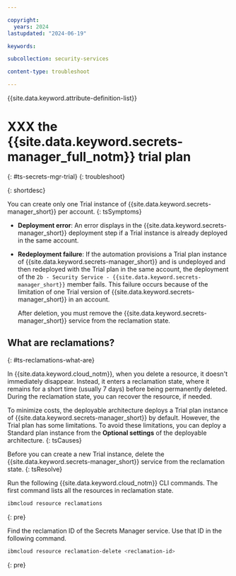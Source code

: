 ```yaml
---

copyright:
  years: 2024
lastupdated: "2024-06-19"

keywords:

subcollection: security-services

content-type: troubleshoot

---
```


{{site.data.keyword.attribute-definition-list}}

# XXX the {{site.data.keyword.secrets-manager_full_notm}} trial plan
{: #ts-secrets-mgr-trial}
{: troubleshoot}

{: shortdesc}

You can create only one Trial instance of {{site.data.keyword.secrets-manager_short}} per account.
{: tsSymptoms}

- **Deployment error**: An error displays in the {{site.data.keyword.secrets-manager_short}} deployment step if a Trial instance is already deployed in the same account.
- **Redeployment failure**: If the automation provisions a Trial plan instance of {{site.data.keyword.secrets-manager_short}} and is undeployed and then redeployed with the Trial plan in the same account, the deployment of the `2b - Security Service - {{site.data.keyword.secrets-manager_short}}` member fails. This failure occurs because of the limitation of one Trial version of {{site.data.keyword.secrets-manager_short}} in an account.

    After deletion, you must remove the {{site.data.keyword.secrets-manager_short}} service from the reclamation state.


## What are reclamations?
{: #ts-reclamations-what-are}

In {{site.data.keyword.cloud_notm}}, when you delete a resource, it doesn't immediately disappear. Instead, it enters a reclamation state, where it remains for a short time (usually 7 days) before being permanently deleted. During the reclamation state, you can recover the resource, if needed.

To minimize costs, the deployable architecture deploys a Trial plan instance of {{site.data.keyword.secrets-manager_short}} by default. However, the Trial plan has some limitations. To avoid these limitations, you can deploy a Standard plan instance from the **Optional settings** of the deployable architecture.
{: tsCauses}


Before you can create a new Trial instance, delete the {{site.data.keyword.secrets-manager_short}} service from the reclamation state.
{: tsResolve}

Run the following {{site.data.keyword.cloud_notm}} CLI commands. The first command lists all the resources in reclamation state.

```sh
ibmcloud resource reclamations
```
{: pre}

Find the reclamation ID of the Secrets Manager service. Use that ID in the following command.

```sh
ibmcloud resource reclamation-delete <reclamation-id>
```
{: pre}
